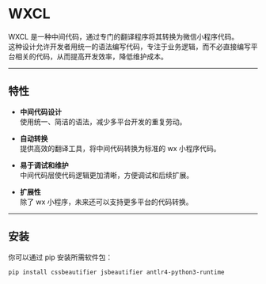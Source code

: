 # WXCL

WXCL 是一种中间代码，通过专门的翻译程序将其转换为微信小程序代码。  
这种设计允许开发者用统一的语法编写代码，专注于业务逻辑，而不必直接编写平台相关的代码，从而提高开发效率，降低维护成本。

---

## 特性

- **中间代码设计**  
  使用统一、简洁的语法，减少多平台开发的重复劳动。

- **自动转换**  
  提供高效的翻译工具，将中间代码转换为标准的 wx 小程序代码。

- **易于调试和维护**  
  中间代码层使代码逻辑更加清晰，方便调试和后续扩展。

- **扩展性**  
  除了 wx 小程序，未来还可以支持更多平台的代码转换。

---

## 安装

你可以通过 pip 安装所需软件包：

```bash
pip install cssbeautifier jsbeautifier antlr4-python3-runtime
